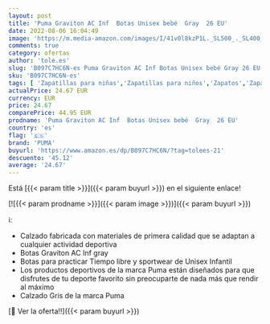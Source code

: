 ```yaml
---
layout: post
title: 'Puma Graviton AC Inf  Botas Unisex bebé  Gray  26 EU'
date: 2022-08-06 16:04:49
image: 'https://m.media-amazon.com/images/I/41v0l8kzP1L._SL500_._SL400_.jpg'
comments: true
category: ofertas
author: 'tole.es'
slug: 'B097C7HC6N-es Puma Graviton AC Inf Botas Unisex bebé Gray 26 EU'
sku: 'B097C7HC6N-es'
tags: [ 'Zapatillas para niñas','Zapatillas para niños','Zapatos','Zapatos para bebés','Zapatos para niñas','Zapatos para niños','Zapatos y complementos','bebé','puma','🇪🇸', ]
actualPrice: 24.67 EUR
currency: EUR
price: 24.67
comparePrice: 44.95 EUR
prodname: 'Puma Graviton AC Inf  Botas Unisex bebé  Gray  26 EU'
country: 'es'
flag: '🇪🇸'
brand: 'PUMA'
buyurl: 'https://www.amazon.es/dp/B097C7HC6N/?tag=tolees-21'
descuento: '45.12'
average: '24.67'
---
```


Está [{{< param title >}}]({{< param buyurl >}}) en el siguiente enlace!

[![{{< param prodname >}}]({{< param image >}})]({{< param buyurl >}})

ℹ️:

- Calzado fabricada con materiales de primera calidad que se adaptan a cualquier actividad deportiva
- Botas Graviton AC Inf gray
- Botas para practicar Tiempo libre y sportwear de Unisex Infantil
- Los productos deportivos de la marca Puma están diseñados para que disfrutes de tu deporte favorito sin preocuparte de nada más que rendir al máximo
- Calzado Gris de la marca Puma

[🛒 Ver la oferta!!]({{< param buyurl >}})
